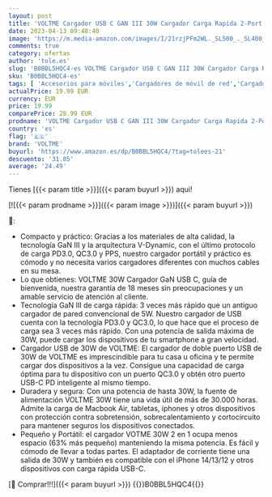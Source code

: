 ```yaml
---
layout: post
title: 'VOLTME Cargador USB C GAN III 30W Cargador Carga Rapida 2-Port Adaptador de Corriente Carga Rápida USB-C PD3.0 & PPS Enchufe USB Cargador Compatible con iPhone 14/13/12  MacBook Air  Samsung  Galaxy'
date: 2023-04-13 09:48:40
image: 'https://m.media-amazon.com/images/I/21rzjPFm2WL._SL500_._SL400_.jpg'
comments: true
category: ofertas
author: 'tole.es'
slug: 'B0BBL5HQC4-es VOLTME Cargador USB C GAN III 30W Cargador Carga Rapida...'
sku: 'B0BBL5HQC4-es'
tags: [ 'Accesorios para móviles','Cargadores de móvil de red','Cargadores para móviles','Comunicación móvil y accesorios','Electrónica','iphone','voltme','🇪🇸', ]
actualPrice: 19.99 EUR
currency: EUR
price: 19.99
comparePrice: 28.99 EUR
prodname: 'VOLTME Cargador USB C GAN III 30W Cargador Carga Rapida 2-Port Adaptador de Corriente Carga Rápida USB-C PD3.0 & PPS Enchufe USB Cargador Compatible con iPhone 14/13/12  MacBook Air  Samsung  Galaxy'
country: 'es'
flag: '🇪🇸'
brand: 'VOLTME'
buyurl: 'https://www.amazon.es/dp/B0BBL5HQC4/?tag=tolees-21'
descuento: '31.05'
average: '24.49'
---
```


Tienes [{{< param title >}}]({{< param buyurl >}}) aqui!

[![{{< param prodname >}}]({{< param image >}})]({{< param buyurl >}})

🔎:

- Compacto y práctico: Gracias a los materiales de alta calidad, la tecnología GaN III y la arquitectura V-Dynamic, con el último protocolo de carga PD3.0, QC3.0 y PPS, nuestro cargador portátil y práctico es cómodo y no necesita varios cargadores diferentes con muchos cables en su mesa.
- Lo que obtienes: VOLTME 30W Cargador GaN USB C, guía de bienvenida, nuestra garantía de 18 meses sin preocupaciones y un amable servicio de atención al cliente.
- Tecnología GaN III de carga rápida: 3 veces más rápido que un antiguo cargador de pared convencional de 5W. Nuestro cargador de USB cuenta con la tecnología PD3.0 y QC3.0, lo que hace que el proceso de carga sea 3 veces más rápido. Con una potencia de salida máxima de 30W, puede cargar los dispositivos de tu smartphone a gran velocidad.
- Cargador USB de 30W de VOLTME: El cargador de doble puerto USB de 30W de VOLTME es imprescindible para tu casa u oficina y te permite cargar dos dispositivos a la vez. Consigue una capacidad de carga óptima para tu dispositivo con un puerto QC3.0 y obtén otro puerto USB-C PD inteligente al mismo tiempo.
- Duradera y segura: Con una potencia de hasta 30W, la fuente de alimentación VOLTME 30W tiene una vida útil de más de 30.000 horas. Admite la carga de Macbook Air, tabletas, iphones y otros dispositivos con protección contra sobretensión, sobrecalentamiento y cortocircuito para mantener seguros los dispositivos conectados.
- Pequeño y Portátil: el cargador VOTME 30W 2 en 1 ocupa menos espacio (63% más pequeño) manteniendo la misma potencia. Es fácil y cómodo de llevar a todas partes. El adaptador de corriente tiene una salida de 30W y también es compatible con el iPhone 14/13/12 y otros dispositivos con carga rápida USB-C.

[🛒 Comprar!!!]({{< param buyurl >}})
{{<world>}}B0BBL5HQC4{{</world>}}
